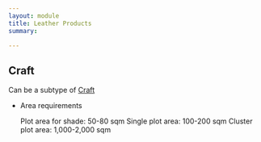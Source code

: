 ```yaml
---
layout: module
title: Leather Products
summary: 

---
```


## Craft
Can be a subtype of [Craft]()

* Area requirements

  Plot area for shade: 50-80 sqm
  Single plot area: 100-200 sqm
  Cluster plot area: 1,000-2,000 sqm
